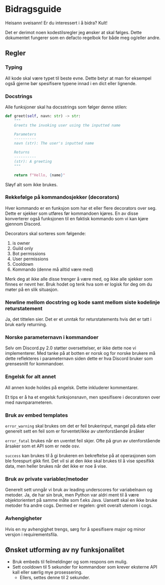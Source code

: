 # Bidragsguide

Heisann sveisann! Er du interessert i å bidra? Kult!

Det er derimot noen kodestilsregler jeg ønsker at skal følges. Dette dokumentet fungerer som en defacto regelbok for både meg og/eller andre.

## Regler

### Typing

All kode skal være typet til beste evne. Dette betyr at man for eksempel også gjerne bør spesifisere typene innad i en dict eller lignende.

### Docstrings

Alle funksjoner skal ha docsstrings som følger denne stilen:

```python
def greet(self, navn: str) -> str:
    """
    Greets the invoking user using the inputted name

    Parameters
    ----------
    navn (str): The user's inputted name

    Returns
    ----------
    (str): A greeting
    """

    return f"Hello, {name}"
```

Sløyf alt som ikke brukes.

### Rekkefølge på kommandosjekker (decorators)

Hver kommando er en funksjon som har et eller flere decorators over seg. Dette er sjekker som utføres før kommandoen kjøres. En av disse konverterer også funksjonen til en faktisk kommando som vi kan kjøre gjennom Discord.

Decorators skal sorteres som følgende:

1. is owner
2. Guild only
3. Bot permissions
4. User permissions
5. Cooldown
6. Kommando (denne må alltid være med)

Merk deg at ikke alle disse trenger å være med, og ikke alle sjekker som finnes er nevnt her. Bruk hodet og tenk hva som er logisk for deg om du møter på en slik situasjon.

### Newline mellom docstring og kode samt mellom siste kodelinje returstatement

Ja, det tittelen sier. Det er et unntak for returstatements hvis det er tatt i bruk early returning.

### Norske parameternavn i kommandoer

Selv om Discord.py 2.0 støtter oversettelser, er ikke dette noe vi implementerer. Med tanke på at botten er norsk og for norske brukere må dette reflekteres i parameternavn siden dette er hva Discord bruker som grensesnitt for kommandoer.

### Engelsk for alt annet

All annen kode holdes på engelsk. Dette inkluderer kommentarer.

Et tips er å ha et engelsk funksjonsnavn, men spesifisere i decoratoren over med navnparameteren.

### Bruk av embed templates

`error_warning` skal brukes om det er feil brukerinput, mangel på data eller generelt sett en feil som er forventet/ikke av utenforstående årsåker

`error_fatal` brukes når en uventet feil skjer. Ofte på grun av utenforstående årsaker som et API som er nede osv.

`success` kan brukes til å gi brukeren en bekreftelse på at operasjonen som ble forespurt gikk fint. Det vil si at den ikke skal brukes til å vise spesifikk data, men heller brukes når det ikke er noe å vise.

### Bruk av private variabler/metoder

Generelt sett unngår vi bruk av leading underscores for variabelnavn og metoder. Ja, de har sin bruk, men Python var aldri ment til å være objektorientert på samme måte som f.eks Java. Uansett skal en ikke bruke metoder fra andre cogs. Dermed er regelen: greit overalt utenom i cogs.

### Avhengigheter

Hvis en ny avhengighet trengs, sørg for å spesifisere major og minor versjon i requirementsfila.

## Ønsket utforming av ny funksjonalitet

- Bruk embeds til feilmeldinger og som respons om mulig.
- Sett cooldown til 5 sekunder for kommandoer som krever eksterne API kall eller særlig mye prosessering.
  - Ellers, settes denne til 2 sekunder.
